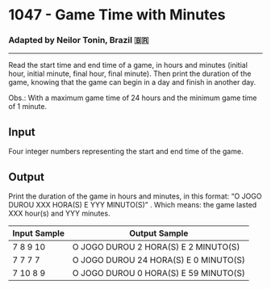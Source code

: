 # 1047 - Game Time with Minutes
### Adapted by Neilor Tonin, Brazil <span>&#x1f1e7;&#x1f1f7;</span>
---

Read the start time and end time of a game, in hours and minutes (initial hour, initial minute, final hour, final minute). Then print the duration of the game, knowing that the game can begin in a day and finish in another day.

Obs.: With a maximum game time of 24 hours and the minimum game time of 1 minute.

## Input

Four integer numbers representing the start and end time of the game.

## Output

Print the duration of the game in hours and minutes, in this format: “O JOGO DUROU XXX HORA(S) E YYY MINUTO(S)” . Which means: the game lasted XXX hour(s) and YYY minutes.

| Input Sample | Output Sample |
| --- | --- |
|7 8 9 10|O JOGO DUROU 2 HORA(S) E 2 MINUTO(S)|
|7 7 7 7|O JOGO DUROU 24 HORA(S) E 0 MINUTO(S)|
|7 10 8 9|O JOGO DUROU 0 HORA(S) E 59 MINUTO(S)|